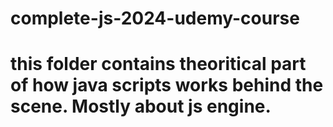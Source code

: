 # complete-js-2024-udemy-course

# this folder contains theoritical part of how java scripts works behind the scene. Mostly about js engine.
